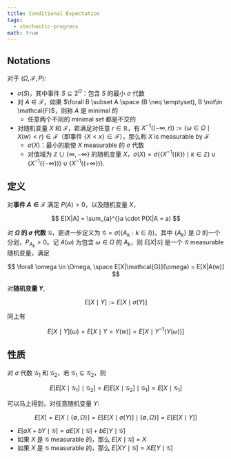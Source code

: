 ```yaml
---
title: Conditional Expectation
tags:
  - stochastic-progress
math: true
---
```

## Notations

对于 $(\Omega, \mathcal{F}, P)$:

- $\sigma(S)$，其中事件 $S \subseteq 2 ^\Omega$：包含 $S$ 的最小 $\sigma$ 代数
- 对 $A \in \mathcal{F}$，如果 $\forall B \subset A \space (B \neq \emptyset), B \not\in \mathcal{F}$，则称 $A$ 是 minimal 的
    - 任意两个不同的 minimal set 都是不交的
- 对随机变量 $X$ 和 $\mathcal{F}$，若满足对任意 $r \in \mathbb{R}$，有 $X^{-1}((-\infty, r)) := \{ \omega \in \Omega \mid X(w) < r \} \in \mathcal{F}$（即事件 $\{ X < x\} \in \mathcal{F}$），那么称 $X$ is measurable by $\mathcal{F}$
    - $\sigma(X)$：最小的能使 $X$ measurable 的 $\sigma$ 代数
    - 对值域为 $\mathbb{Z} \cup\{ \infty, -\infty \}$ 的随机变量 $X$，$\sigma(X)=\sigma\{\{X^{-1}(\{k\})\mid k\in \mathbb{Z}\}\cup\{X^{-1}(\{-\infty\})\}\cup\{X^{-1}(\{+\infty\})\}.$

## 定义

对**事件 $A \in \mathcal{F}$** 满足 $P(A) > 0$，以及随机变量 $X$，

$$
E[X|A] = \sum_{a}^{}a \cdot P(X|A = a)
$$

对 **$\Omega$ 的 $\sigma$ 代数** $\mathcal{G}$，更进一步定义为 $\mathcal{G} = \sigma (\{ A_k: k \in I \})$，其中 $\{ A_k\}$ 是 $\Omega$ 的一个分划，$P_{A_k} > 0$。记 $A(\omega)$ 为包含 $\omega \in \Omega$ 的 $A_k$，则 $E[X|\mathcal{G}]$ 是一个 $\mathcal{G}$ measurable 随机变量，满足

$$
\forall \omega \in \Omega, \space E[X|\mathcal{G}](\omega) = E[X|A(w)]
$$

对**随机变量 $Y$**,

$$
E[X\mid Y] := E[X \mid \sigma(Y)]
$$

同上有

$$
E[X \mid Y](\omega) = E[X \mid Y = Y(w)]= E[X\mid Y^{-1}(Y(\omega))]
$$

## 性质

对 $\sigma$ 代数 $\mathcal{G}_1$ 和 $\mathcal{G}_2$，若 $\mathcal{G}_1 \subseteq \mathcal{G}_2$，则

$$
E[E[X \mid \mathcal{G}_1] \mid \mathcal{G}_2 ] = E[E[X \mid \mathcal{G}_2] \mid \mathcal{G}_1 ] = E[X \mid \mathcal{G}_1]
$$

可以马上得到，对任意随机变量 $Y$:

$$
E[X] = E[X \mid \{ \emptyset, \Omega\}] = E[E[X \mid \sigma (Y)] \mid \{ \emptyset, \Omega\}] = E[E[X \mid Y]]
$$

- $E[aX+bY\mid \mathcal{G}] = a E[X\mid \mathcal{G}] + b E[Y\mid \mathcal{G}]$
- 如果 $X$ 是 $\mathcal{G}$ measurable 的，那么 $E[X \mid \mathcal{G}] = X$
- 如果 $X$ 是 $\mathcal{G}$ measurable 的，那么 $E[XY \mid \mathcal{G}] = XE[Y \mid \mathcal{G}]$